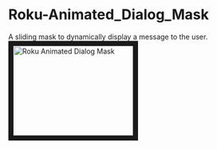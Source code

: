 # Roku-Animated_Dialog_Mask
A sliding mask to dynamically display a message to the user.
<a href="http://www.youtube.com/watch?feature=player_embedded&v=r0oWyZ4nwho
" target="_blank"><img src="http://img.youtube.com/vi/r0oWyZ4nwho/0.jpg" 
alt="Roku Animated Dialog Mask" width="240" height="180" border="10" /></a>

